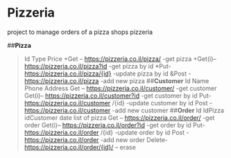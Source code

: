 # Pizzeria
project to manage orders of a pizza shops 
pizzeria

##**Pizza**
>Id
>Type
>Price
+Get – https://pizzeria.co.il/pizza/ -get pizza
+Get(i)– https://pizzeria.co.il/pizza?id -get pizza  by id
*Put- https://pizzeria.co.il/pizza/{id} -update pizza by id
&Post - https://pizzeria.co.il/pizza  -add new pizza
##**Customer**
Id
Name
Phone
Address
Get – https://pizzeria.co.il/customer/ -get customer
Get(i)– https://pizzeria.co.il/customer?id -get customer by id
Put- https://pizzeria.co.il/customer /{id} -update customer by id
Post - https://pizzeria.co.il/customer -add new customer
##**Order**
Id
IdPizza
idCustomer
date
list of pizza
Get – https://pizzeria.co.il/order/ -get order
Get(i)– https://pizzeria.co.il/order?id -get order by id
Put- https://pizzeria.co.il/order /{id} -update order by id
Post - https://pizzeria.co.il/order -add new order
Delete-https://pizzeria.co.il/order/{id}/ – erase 
